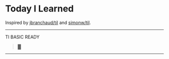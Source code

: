 # Today I Learned

Inspired by [jbranchaud/til](https://github.com/jbranchaud/til) and [simonw/til](https://github.com/simonw/til).

---

TI BASIC READY
>█

---

